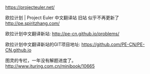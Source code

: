 
https://projecteuler.net/

欧拉计划 | Project Euler 中文翻译站 旧站 似乎不再更新了 http://pe.spiritzhang.com/

欧拉计划中文翻译新站: http://pe-cn.github.io/problems/

欧拉计划中文翻译新站的GIT项目地址: https://github.com/PE-CN/PE-CN.github.io

图灵的专栏，一年没有解题进度了。http://www.ituring.com.cn/minibook/10665